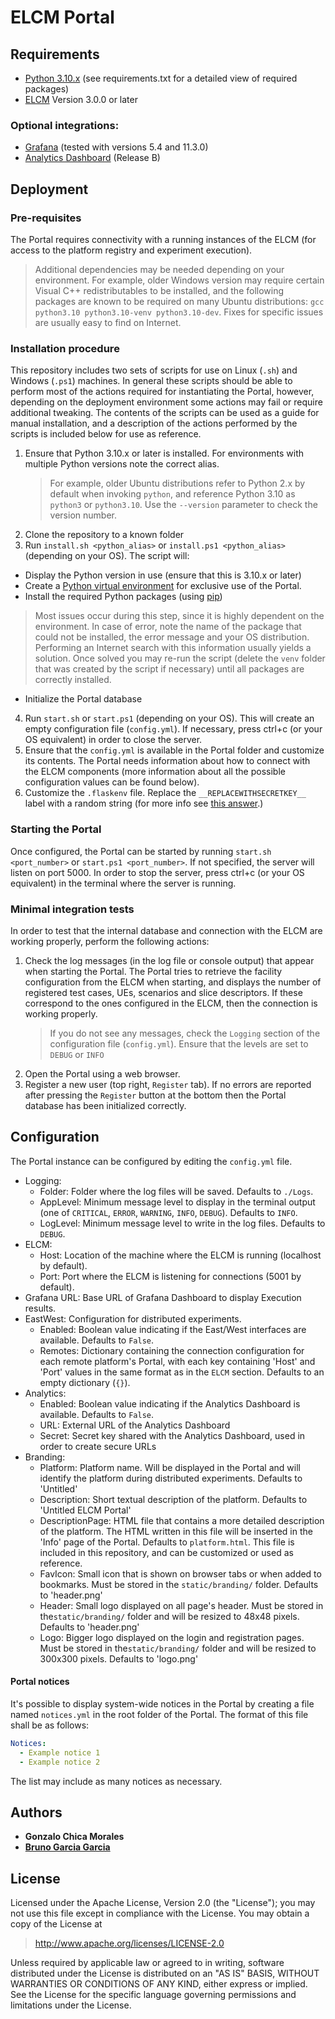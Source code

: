 # ELCM Portal

## Requirements

 - [Python 3.10.x](https://www.python.org) (see requirements.txt for a detailed view of required packages)
 - [ELCM](https://gitlab.com/morse-uma/elcm) Version 3.0.0 or later

### Optional integrations:

 - [Grafana](https://grafana.com/) (tested with versions 5.4 and 11.3.0)
 - [Analytics Dashboard](https://github.com/5genesis/Analytics) (Release B)

## Deployment

### Pre-requisites

The Portal requires connectivity with a running instances of the ELCM (for access to the platform registry and
experiment execution).

> Additional dependencies may be needed depending on your environment. For example, older Windows version may require
certain Visual C++ redistributables to be installed, and the following packages are known to be required on many Ubuntu
distributions: `gcc python3.10 python3.10-venv python3.10-dev`. Fixes for specific issues are usually easy to find on 
Internet.

### Installation procedure

This repository includes two sets of scripts for use on Linux (`.sh`) and Windows (`.ps1`) machines. In general
these scripts should be able to perform most of the actions required for instantiating the Portal, however, depending
on the deployment environment some actions may fail or require additional tweaking. The contents of the scripts can
be used as a guide for manual installation, and a description of the actions performed by the scripts is included below
for use as reference.

1. Ensure that Python 3.10.x or later is installed. For environments with multiple Python versions note the correct
alias.
   > For example, older Ubuntu distributions refer to Python 2.x by default when invoking `python`, and reference 
   > Python 3.10 as `python3` or `python3.10`. Use the `--version` parameter to check the version number.
2. Clone the repository to a known folder
3. Run `install.sh <python_alias>` or `install.ps1 <python_alias>` (depending on your OS). The script will:
  - Display the Python version in use (ensure that this is 3.10.x or later)
  - Create a [Python virtual environment](https://virtualenv.pypa.io/en/stable/) for exclusive use of the Portal.
  - Install the required Python packages (using [pip](https://pypi.org/project/pip/))
  > Most issues occur during this step, since it is highly dependent on the environment. In case of error, note the 
  > name of the package that could not be installed, the error message and your OS distribution. Performing an Internet 
  > search with this information usually yields a solution. Once solved you may re-run the script (delete the `venv` 
  > folder that was created by the script if necessary) until all packages are correctly installed.
  - Initialize the Portal database
4. Run `start.sh` or `start.ps1` (depending on your OS). This will create an empty configuration file (`config.yml`).
   If necessary, press ctrl+c (or your OS equivalent) in order to close the server.
5. Ensure that the `config.yml` is available in the Portal folder and customize its contents. The Portal needs
   information about how to connect with the ELCM components (more information about all the possible
   configuration values can be found below).
6. Customize the `.flaskenv` file. Replace the `__REPLACEWITHSECRETKEY__` label with a random string (for more info 
   see [this answer](https://stackoverflow.com/a/22463969).)

### Starting the Portal

Once configured, the Portal can be started by running `start.sh <port_number>` or `start.ps1 <port_number>`. If not
specified, the server will listen on port 5000. In order to stop the server, press ctrl+c (or your OS equivalent) in
the terminal where the server is running.

### Minimal integration tests

In order to test that the internal database and connection with the ELCM are working properly, perform the following
actions:

1. Check the log messages (in the log file or console output) that appear when starting the Portal. The Portal tries to
   retrieve the facility configuration from the ELCM when starting, and displays the number of registered test cases,
   UEs, scenarios and slice descriptors. If these correspond to the ones configured in the ELCM, then the connection
   is working properly.
   > If you do not see any messages, check the `Logging` section of the configuration file (`config.yml`). Ensure that
   > the levels are set to `DEBUG` or `INFO`
2. Open the Portal using a web browser. 
3. Register a new user (top right, `Register` tab). If no errors are reported after pressing the `Register` button at 
   the bottom then the Portal database has been initialized correctly.

## Configuration

The Portal instance can be configured by editing the `config.yml` file.

- Logging:
    - Folder: Folder where the log files will be saved. Defaults to `./Logs`.
    - AppLevel: Minimum message level to display in the terminal output (one of `CRITICAL`, `ERROR`, `WARNING`,
      `INFO`, `DEBUG`). Defaults to `INFO`.
    - LogLevel: Minimum message level to write in the log files. Defaults to `DEBUG`.
- ELCM:
    - Host: Location of the machine where the ELCM is running (localhost by default).
    - Port: Port where the ELCM is listening for connections (5001 by default).
- Grafana URL: Base URL of Grafana Dashboard to display Execution results.
- EastWest: Configuration for distributed experiments.
    - Enabled: Boolean value indicating if the East/West interfaces are available. Defaults to `False`.
    - Remotes: Dictionary containing the connection configuration for each remote platform's Portal, with each key
      containing 'Host' and 'Port' values in the same format as in the `ELCM` section. Defaults to an empty
      dictionary (`{}`).
- Analytics:
    - Enabled: Boolean value indicating if the Analytics Dashboard is available. Defaults to `False`.
    - URL: External URL of the Analytics Dashboard
    - Secret: Secret key shared with the Analytics Dashboard, used in order to create secure URLs
- Branding:
  - Platform: Platform name. Will be displayed in the Portal and will identify the platform during distributed
  experiments. Defaults to 'Untitled'
  - Description: Short textual description of the platform. Defaults to 'Untitled ELCM Portal'
  - DescriptionPage: HTML file that contains a more detailed description of the platform. The HTML written in
  this file will be inserted in the 'Info' page of the Portal. Defaults to `platform.html`. This file is included in
  this repository, and can be customized or used as reference.
  - FavIcon: Small icon that is shown on browser tabs or when added to bookmarks. Must be stored in the
  `static/branding/` folder. Defaults to 'header.png'
  - Header: Small logo displayed on all page's header.  Must be stored in the`static/branding/` folder and will be
  resized to 48x48 pixels. Defaults to 'header.png'
  - Logo: Bigger logo displayed on the login and registration pages.  Must be stored in the`static/branding/` folder and
  will be resized to 300x300 pixels. Defaults to 'logo.png'

#### Portal notices

It's possible to display system-wide notices in the Portal by creating a file named `notices.yml` in the root folder
of the Portal. The format of this file shall be as follows:

```yaml
Notices:
  - Example notice 1
  - Example notice 2
```
The list may include as many notices as necessary.

## Authors

* **Gonzalo Chica Morales**
* **[Bruno Garcia Garcia](https://gitlab.com/nanitebased)**

## License

Licensed under the Apache License, Version 2.0 (the "License");
you may not use this file except in compliance with the License.
You may obtain a copy of the License at

   > <http://www.apache.org/licenses/LICENSE-2.0>

Unless required by applicable law or agreed to in writing, software
distributed under the License is distributed on an "AS IS" BASIS,
WITHOUT WARRANTIES OR CONDITIONS OF ANY KIND, either express or implied.
See the License for the specific language governing permissions and
limitations under the License.
